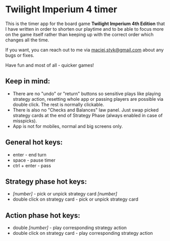# Twilight Imperium 4 timer

This is the timer app for the board game **Twilight Imperium 4th Edition** that I have written in order to shorten our playtime and to be able to focus more on the game itself rather than keeping up with the correct order which changes all the time. 

If you want, you can reach out to me via maciej.styk@gmail.com about any bugs or fixes.

Have fun and most of all - quicker games!

## Keep in mind: ##

- There are no "undo" or "return" buttons so sensitive plays like playing strategy action, resetting whole app or passing players are possible via double click. The rest is normally clickable. 
- There is also no "Checks and Balances" law panel. Just swap picked strategy cards at the end of Strategy Phase (always enabled in case of misspicks).
- App is not for mobiles, normal and big screens only.


## General hot keys:

- enter - end turn
- space - pause timer
- ctrl + enter - pass

## Strategy phase hot keys:

- *[number]* - pick or unpick strategy card *[number]*
- double click on strategy card - pick or unpick strategy card

## Action phase hot keys:

- double *[number]* - play corresponding strategy action
- double click on strategy card - play corresponding strategy action
